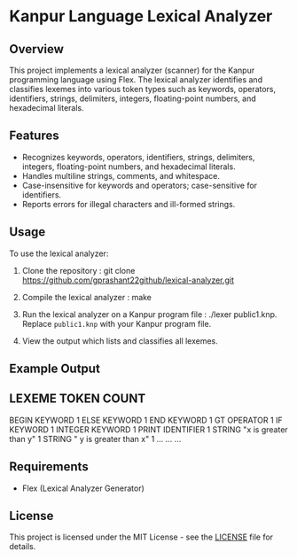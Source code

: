 # Kanpur Language Lexical Analyzer

## Overview
This project implements a lexical analyzer (scanner) for the Kanpur programming language using Flex. The lexical analyzer identifies and classifies lexemes into various token types such as keywords, operators, identifiers, strings, delimiters, integers, floating-point numbers, and hexadecimal literals.

## Features
- Recognizes keywords, operators, identifiers, strings, delimiters, integers, floating-point numbers, and hexadecimal literals.
- Handles multiline strings, comments, and whitespace.
- Case-insensitive for keywords and operators; case-sensitive for identifiers.
- Reports errors for illegal characters and ill-formed strings.

## Usage
To use the lexical analyzer:
1. Clone the repository :
git clone https://github.com/gprashant22github/lexical-analyzer.git
2. Compile the lexical analyzer :
make
3. Run the lexical analyzer on a Kanpur program file :
./lexer public1.knp.
Replace `public1.knp` with your Kanpur program file.

4. View the output which lists and classifies all lexemes.

## Example Output

LEXEME    TOKEN       COUNT
---------------------------
BEGIN     KEYWORD     1
ELSE      KEYWORD     1
END       KEYWORD     1
GT        OPERATOR    1
IF        KEYWORD     1
INTEGER   KEYWORD     1
PRINT     IDENTIFIER  1
STRING    "x is greater than y"  1
STRING    " y is greater than x"  1
...       ...         ...



## Requirements
- Flex (Lexical Analyzer Generator)

## License
This project is licensed under the MIT License - see the [LICENSE](LICENSE) file for details.
